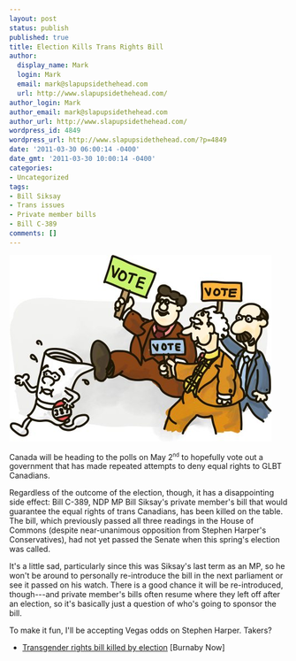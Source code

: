 ```yaml
---
layout: post
status: publish
published: true
title: Election Kills Trans Rights Bill
author:
  display_name: Mark
  login: Mark
  email: mark@slapupsidethehead.com
  url: http://www.slapupsidethehead.com/
author_login: Mark
author_email: mark@slapupsidethehead.com
author_url: http://www.slapupsidethehead.com/
wordpress_id: 4849
wordpress_url: http://www.slapupsidethehead.com/?p=4849
date: '2011-03-30 06:00:14 -0400'
date_gmt: '2011-03-30 10:00:14 -0400'
categories:
- Uncategorized
tags:
- Bill Siksay
- Trans issues
- Private member bills
- Bill C-389
comments: []
---
```

![A School House Rock bill gets trampled by election-happy politicians.](/wp-content/media/2011/03/bill-death.jpg "If you ever watched U.S. television, you'll get this.")

Canada will be heading to the polls on May 2<sup><small>nd</small></sup> to hopefully vote out a government that has made repeated attempts to deny equal rights to GLBT Canadians.

Regardless of the outcome of the election, though, it has a disappointing side effect: Bill C-389, NDP MP Bill Siksay's private member's bill that would guarantee the equal rights of trans Canadians, has been killed on the table. The bill, which previously passed all three readings in the House of Commons (despite near-unanimous opposition from Stephen Harper's Conservatives), had not yet passed the Senate when this spring's election was called.

It's a little sad, particularly since this was Siksay's last term as an MP, so he won't be around to personally re-introduce the bill in the next parliament or see it passed on his watch. There is a good chance it will be re-introduced, though---and private member's bills often resume where they left off after an election, so it's basically just a question of who's going to sponsor the bill.

To make it fun, I'll be accepting Vegas odds on Stephen Harper. Takers?

- [Transgender rights bill killed by election](http://www.burnabynow.com/news/Transgender+rights+bill+killed+election/4517417/story.html) [Burnaby Now]
